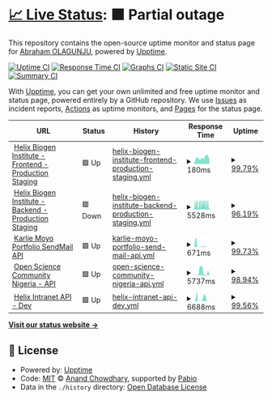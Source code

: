 # [📈 Live Status](https://OluwaninsolaAO.github.io/uptime-monitoring): <!--live status--> **🟧 Partial outage**

This repository contains the open-source uptime monitor and status page for [Abraham OLAGUNJU](https://linktr.ee/oluwaninsolaao), powered by [Upptime](https://github.com/upptime/upptime).

[![Uptime CI](https://github.com/OluwaninsolaAO/uptime-monitoring/workflows/Uptime%20CI/badge.svg)](https://github.com/OluwaninsolaAO/uptime-monitoring/actions?query=workflow%3A%22Uptime+CI%22)
[![Response Time CI](https://github.com/OluwaninsolaAO/uptime-monitoring/workflows/Response%20Time%20CI/badge.svg)](https://github.com/OluwaninsolaAO/uptime-monitoring/actions?query=workflow%3A%22Response+Time+CI%22)
[![Graphs CI](https://github.com/OluwaninsolaAO/uptime-monitoring/workflows/Graphs%20CI/badge.svg)](https://github.com/OluwaninsolaAO/uptime-monitoring/actions?query=workflow%3A%22Graphs+CI%22)
[![Static Site CI](https://github.com/OluwaninsolaAO/uptime-monitoring/workflows/Static%20Site%20CI/badge.svg)](https://github.com/OluwaninsolaAO/uptime-monitoring/actions?query=workflow%3A%22Static+Site+CI%22)
[![Summary CI](https://github.com/OluwaninsolaAO/uptime-monitoring/workflows/Summary%20CI/badge.svg)](https://github.com/OluwaninsolaAO/uptime-monitoring/actions?query=workflow%3A%22Summary+CI%22)

With [Upptime](https://upptime.js.org), you can get your own unlimited and free uptime monitor and status page, powered entirely by a GitHub repository. We use [Issues](https://github.com/OluwaninsolaAO/uptime-monitoring/issues) as incident reports, [Actions](https://github.com/OluwaninsolaAO/uptime-monitoring/actions) as uptime monitors, and [Pages](https://OluwaninsolaAO.github.io/uptime-monitoring) for the status page.

<!--start: status pages-->
<!-- This summary is generated by Upptime (https://github.com/upptime/upptime) -->
<!-- Do not edit this manually, your changes will be overwritten -->
<!-- prettier-ignore -->
| URL | Status | History | Response Time | Uptime |
| --- | ------ | ------- | ------------- | ------ |
| <img alt="" src="https://icons.duckduckgo.com/ip3/hbi-web.vercel.app.ico" height="13"> [Helix Biogen Institute - Frontend - Production Staging](https://hbi-web.vercel.app) | 🟩 Up | [helix-biogen-institute-frontend-production-staging.yml](https://github.com/OluwaninsolaAO/uptime-monitoring/commits/HEAD/history/helix-biogen-institute-frontend-production-staging.yml) | <details><summary><img alt="Response time graph" src="./graphs/helix-biogen-institute-frontend-production-staging/response-time-week.png" height="20"> 180ms</summary><br><a href="https://OluwaninsolaAO.github.io/uptime-monitoring/history/helix-biogen-institute-frontend-production-staging"><img alt="Response time 163" src="https://img.shields.io/endpoint?url=https%3A%2F%2Fraw.githubusercontent.com%2FOluwaninsolaAO%2Fuptime-monitoring%2FHEAD%2Fapi%2Fhelix-biogen-institute-frontend-production-staging%2Fresponse-time.json"></a><br><a href="https://OluwaninsolaAO.github.io/uptime-monitoring/history/helix-biogen-institute-frontend-production-staging"><img alt="24-hour response time 126" src="https://img.shields.io/endpoint?url=https%3A%2F%2Fraw.githubusercontent.com%2FOluwaninsolaAO%2Fuptime-monitoring%2FHEAD%2Fapi%2Fhelix-biogen-institute-frontend-production-staging%2Fresponse-time-day.json"></a><br><a href="https://OluwaninsolaAO.github.io/uptime-monitoring/history/helix-biogen-institute-frontend-production-staging"><img alt="7-day response time 180" src="https://img.shields.io/endpoint?url=https%3A%2F%2Fraw.githubusercontent.com%2FOluwaninsolaAO%2Fuptime-monitoring%2FHEAD%2Fapi%2Fhelix-biogen-institute-frontend-production-staging%2Fresponse-time-week.json"></a><br><a href="https://OluwaninsolaAO.github.io/uptime-monitoring/history/helix-biogen-institute-frontend-production-staging"><img alt="30-day response time 176" src="https://img.shields.io/endpoint?url=https%3A%2F%2Fraw.githubusercontent.com%2FOluwaninsolaAO%2Fuptime-monitoring%2FHEAD%2Fapi%2Fhelix-biogen-institute-frontend-production-staging%2Fresponse-time-month.json"></a><br><a href="https://OluwaninsolaAO.github.io/uptime-monitoring/history/helix-biogen-institute-frontend-production-staging"><img alt="1-year response time 163" src="https://img.shields.io/endpoint?url=https%3A%2F%2Fraw.githubusercontent.com%2FOluwaninsolaAO%2Fuptime-monitoring%2FHEAD%2Fapi%2Fhelix-biogen-institute-frontend-production-staging%2Fresponse-time-year.json"></a></details> | <details><summary><a href="https://OluwaninsolaAO.github.io/uptime-monitoring/history/helix-biogen-institute-frontend-production-staging">99.79%</a></summary><a href="https://OluwaninsolaAO.github.io/uptime-monitoring/history/helix-biogen-institute-frontend-production-staging"><img alt="All-time uptime 99.99%" src="https://img.shields.io/endpoint?url=https%3A%2F%2Fraw.githubusercontent.com%2FOluwaninsolaAO%2Fuptime-monitoring%2FHEAD%2Fapi%2Fhelix-biogen-institute-frontend-production-staging%2Fuptime.json"></a><br><a href="https://OluwaninsolaAO.github.io/uptime-monitoring/history/helix-biogen-institute-frontend-production-staging"><img alt="24-hour uptime 100.00%" src="https://img.shields.io/endpoint?url=https%3A%2F%2Fraw.githubusercontent.com%2FOluwaninsolaAO%2Fuptime-monitoring%2FHEAD%2Fapi%2Fhelix-biogen-institute-frontend-production-staging%2Fuptime-day.json"></a><br><a href="https://OluwaninsolaAO.github.io/uptime-monitoring/history/helix-biogen-institute-frontend-production-staging"><img alt="7-day uptime 99.79%" src="https://img.shields.io/endpoint?url=https%3A%2F%2Fraw.githubusercontent.com%2FOluwaninsolaAO%2Fuptime-monitoring%2FHEAD%2Fapi%2Fhelix-biogen-institute-frontend-production-staging%2Fuptime-week.json"></a><br><a href="https://OluwaninsolaAO.github.io/uptime-monitoring/history/helix-biogen-institute-frontend-production-staging"><img alt="30-day uptime 99.88%" src="https://img.shields.io/endpoint?url=https%3A%2F%2Fraw.githubusercontent.com%2FOluwaninsolaAO%2Fuptime-monitoring%2FHEAD%2Fapi%2Fhelix-biogen-institute-frontend-production-staging%2Fuptime-month.json"></a><br><a href="https://OluwaninsolaAO.github.io/uptime-monitoring/history/helix-biogen-institute-frontend-production-staging"><img alt="1-year uptime 99.99%" src="https://img.shields.io/endpoint?url=https%3A%2F%2Fraw.githubusercontent.com%2FOluwaninsolaAO%2Fuptime-monitoring%2FHEAD%2Fapi%2Fhelix-biogen-institute-frontend-production-staging%2Fuptime-year.json"></a></details>
| <img alt="" src="https://icons.duckduckgo.com/ip3/hbi-web.vercel.app.ico" height="13"> [Helix Biogen Institute - Backend - Production Staging](https://hbi-web.vercel.app/status) | 🟥 Down | [helix-biogen-institute-backend-production-staging.yml](https://github.com/OluwaninsolaAO/uptime-monitoring/commits/HEAD/history/helix-biogen-institute-backend-production-staging.yml) | <details><summary><img alt="Response time graph" src="./graphs/helix-biogen-institute-backend-production-staging/response-time-week.png" height="20"> 5528ms</summary><br><a href="https://OluwaninsolaAO.github.io/uptime-monitoring/history/helix-biogen-institute-backend-production-staging"><img alt="Response time 2441" src="https://img.shields.io/endpoint?url=https%3A%2F%2Fraw.githubusercontent.com%2FOluwaninsolaAO%2Fuptime-monitoring%2FHEAD%2Fapi%2Fhelix-biogen-institute-backend-production-staging%2Fresponse-time.json"></a><br><a href="https://OluwaninsolaAO.github.io/uptime-monitoring/history/helix-biogen-institute-backend-production-staging"><img alt="24-hour response time 6187" src="https://img.shields.io/endpoint?url=https%3A%2F%2Fraw.githubusercontent.com%2FOluwaninsolaAO%2Fuptime-monitoring%2FHEAD%2Fapi%2Fhelix-biogen-institute-backend-production-staging%2Fresponse-time-day.json"></a><br><a href="https://OluwaninsolaAO.github.io/uptime-monitoring/history/helix-biogen-institute-backend-production-staging"><img alt="7-day response time 5528" src="https://img.shields.io/endpoint?url=https%3A%2F%2Fraw.githubusercontent.com%2FOluwaninsolaAO%2Fuptime-monitoring%2FHEAD%2Fapi%2Fhelix-biogen-institute-backend-production-staging%2Fresponse-time-week.json"></a><br><a href="https://OluwaninsolaAO.github.io/uptime-monitoring/history/helix-biogen-institute-backend-production-staging"><img alt="30-day response time 4549" src="https://img.shields.io/endpoint?url=https%3A%2F%2Fraw.githubusercontent.com%2FOluwaninsolaAO%2Fuptime-monitoring%2FHEAD%2Fapi%2Fhelix-biogen-institute-backend-production-staging%2Fresponse-time-month.json"></a><br><a href="https://OluwaninsolaAO.github.io/uptime-monitoring/history/helix-biogen-institute-backend-production-staging"><img alt="1-year response time 2441" src="https://img.shields.io/endpoint?url=https%3A%2F%2Fraw.githubusercontent.com%2FOluwaninsolaAO%2Fuptime-monitoring%2FHEAD%2Fapi%2Fhelix-biogen-institute-backend-production-staging%2Fresponse-time-year.json"></a></details> | <details><summary><a href="https://OluwaninsolaAO.github.io/uptime-monitoring/history/helix-biogen-institute-backend-production-staging">96.19%</a></summary><a href="https://OluwaninsolaAO.github.io/uptime-monitoring/history/helix-biogen-institute-backend-production-staging"><img alt="All-time uptime 97.62%" src="https://img.shields.io/endpoint?url=https%3A%2F%2Fraw.githubusercontent.com%2FOluwaninsolaAO%2Fuptime-monitoring%2FHEAD%2Fapi%2Fhelix-biogen-institute-backend-production-staging%2Fuptime.json"></a><br><a href="https://OluwaninsolaAO.github.io/uptime-monitoring/history/helix-biogen-institute-backend-production-staging"><img alt="24-hour uptime 92.66%" src="https://img.shields.io/endpoint?url=https%3A%2F%2Fraw.githubusercontent.com%2FOluwaninsolaAO%2Fuptime-monitoring%2FHEAD%2Fapi%2Fhelix-biogen-institute-backend-production-staging%2Fuptime-day.json"></a><br><a href="https://OluwaninsolaAO.github.io/uptime-monitoring/history/helix-biogen-institute-backend-production-staging"><img alt="7-day uptime 96.19%" src="https://img.shields.io/endpoint?url=https%3A%2F%2Fraw.githubusercontent.com%2FOluwaninsolaAO%2Fuptime-monitoring%2FHEAD%2Fapi%2Fhelix-biogen-institute-backend-production-staging%2Fuptime-week.json"></a><br><a href="https://OluwaninsolaAO.github.io/uptime-monitoring/history/helix-biogen-institute-backend-production-staging"><img alt="30-day uptime 95.57%" src="https://img.shields.io/endpoint?url=https%3A%2F%2Fraw.githubusercontent.com%2FOluwaninsolaAO%2Fuptime-monitoring%2FHEAD%2Fapi%2Fhelix-biogen-institute-backend-production-staging%2Fuptime-month.json"></a><br><a href="https://OluwaninsolaAO.github.io/uptime-monitoring/history/helix-biogen-institute-backend-production-staging"><img alt="1-year uptime 97.62%" src="https://img.shields.io/endpoint?url=https%3A%2F%2Fraw.githubusercontent.com%2FOluwaninsolaAO%2Fuptime-monitoring%2FHEAD%2Fapi%2Fhelix-biogen-institute-backend-production-staging%2Fuptime-year.json"></a></details>
| <img alt="" src="https://icons.duckduckgo.com/ip3/sendmail.karliemoyo.tech.ico" height="13"> [Karlie Moyo Portfolio SendMail API](https://sendmail.karliemoyo.tech/status) | 🟩 Up | [karlie-moyo-portfolio-send-mail-api.yml](https://github.com/OluwaninsolaAO/uptime-monitoring/commits/HEAD/history/karlie-moyo-portfolio-send-mail-api.yml) | <details><summary><img alt="Response time graph" src="./graphs/karlie-moyo-portfolio-send-mail-api/response-time-week.png" height="20"> 671ms</summary><br><a href="https://OluwaninsolaAO.github.io/uptime-monitoring/history/karlie-moyo-portfolio-send-mail-api"><img alt="Response time 4630" src="https://img.shields.io/endpoint?url=https%3A%2F%2Fraw.githubusercontent.com%2FOluwaninsolaAO%2Fuptime-monitoring%2FHEAD%2Fapi%2Fkarlie-moyo-portfolio-send-mail-api%2Fresponse-time.json"></a><br><a href="https://OluwaninsolaAO.github.io/uptime-monitoring/history/karlie-moyo-portfolio-send-mail-api"><img alt="24-hour response time 207" src="https://img.shields.io/endpoint?url=https%3A%2F%2Fraw.githubusercontent.com%2FOluwaninsolaAO%2Fuptime-monitoring%2FHEAD%2Fapi%2Fkarlie-moyo-portfolio-send-mail-api%2Fresponse-time-day.json"></a><br><a href="https://OluwaninsolaAO.github.io/uptime-monitoring/history/karlie-moyo-portfolio-send-mail-api"><img alt="7-day response time 671" src="https://img.shields.io/endpoint?url=https%3A%2F%2Fraw.githubusercontent.com%2FOluwaninsolaAO%2Fuptime-monitoring%2FHEAD%2Fapi%2Fkarlie-moyo-portfolio-send-mail-api%2Fresponse-time-week.json"></a><br><a href="https://OluwaninsolaAO.github.io/uptime-monitoring/history/karlie-moyo-portfolio-send-mail-api"><img alt="30-day response time 5176" src="https://img.shields.io/endpoint?url=https%3A%2F%2Fraw.githubusercontent.com%2FOluwaninsolaAO%2Fuptime-monitoring%2FHEAD%2Fapi%2Fkarlie-moyo-portfolio-send-mail-api%2Fresponse-time-month.json"></a><br><a href="https://OluwaninsolaAO.github.io/uptime-monitoring/history/karlie-moyo-portfolio-send-mail-api"><img alt="1-year response time 4630" src="https://img.shields.io/endpoint?url=https%3A%2F%2Fraw.githubusercontent.com%2FOluwaninsolaAO%2Fuptime-monitoring%2FHEAD%2Fapi%2Fkarlie-moyo-portfolio-send-mail-api%2Fresponse-time-year.json"></a></details> | <details><summary><a href="https://OluwaninsolaAO.github.io/uptime-monitoring/history/karlie-moyo-portfolio-send-mail-api">99.73%</a></summary><a href="https://OluwaninsolaAO.github.io/uptime-monitoring/history/karlie-moyo-portfolio-send-mail-api"><img alt="All-time uptime 98.29%" src="https://img.shields.io/endpoint?url=https%3A%2F%2Fraw.githubusercontent.com%2FOluwaninsolaAO%2Fuptime-monitoring%2FHEAD%2Fapi%2Fkarlie-moyo-portfolio-send-mail-api%2Fuptime.json"></a><br><a href="https://OluwaninsolaAO.github.io/uptime-monitoring/history/karlie-moyo-portfolio-send-mail-api"><img alt="24-hour uptime 100.00%" src="https://img.shields.io/endpoint?url=https%3A%2F%2Fraw.githubusercontent.com%2FOluwaninsolaAO%2Fuptime-monitoring%2FHEAD%2Fapi%2Fkarlie-moyo-portfolio-send-mail-api%2Fuptime-day.json"></a><br><a href="https://OluwaninsolaAO.github.io/uptime-monitoring/history/karlie-moyo-portfolio-send-mail-api"><img alt="7-day uptime 99.73%" src="https://img.shields.io/endpoint?url=https%3A%2F%2Fraw.githubusercontent.com%2FOluwaninsolaAO%2Fuptime-monitoring%2FHEAD%2Fapi%2Fkarlie-moyo-portfolio-send-mail-api%2Fuptime-week.json"></a><br><a href="https://OluwaninsolaAO.github.io/uptime-monitoring/history/karlie-moyo-portfolio-send-mail-api"><img alt="30-day uptime 99.14%" src="https://img.shields.io/endpoint?url=https%3A%2F%2Fraw.githubusercontent.com%2FOluwaninsolaAO%2Fuptime-monitoring%2FHEAD%2Fapi%2Fkarlie-moyo-portfolio-send-mail-api%2Fuptime-month.json"></a><br><a href="https://OluwaninsolaAO.github.io/uptime-monitoring/history/karlie-moyo-portfolio-send-mail-api"><img alt="1-year uptime 98.29%" src="https://img.shields.io/endpoint?url=https%3A%2F%2Fraw.githubusercontent.com%2FOluwaninsolaAO%2Fuptime-monitoring%2FHEAD%2Fapi%2Fkarlie-moyo-portfolio-send-mail-api%2Fuptime-year.json"></a></details>
| <img alt="" src="https://icons.duckduckgo.com/ip3/api.oscnigeria.org.ico" height="13"> [Open Science Community Nigeria - API](https://api.oscnigeria.org/status) | 🟩 Up | [open-science-community-nigeria-api.yml](https://github.com/OluwaninsolaAO/uptime-monitoring/commits/HEAD/history/open-science-community-nigeria-api.yml) | <details><summary><img alt="Response time graph" src="./graphs/open-science-community-nigeria-api/response-time-week.png" height="20"> 5737ms</summary><br><a href="https://OluwaninsolaAO.github.io/uptime-monitoring/history/open-science-community-nigeria-api"><img alt="Response time 6027" src="https://img.shields.io/endpoint?url=https%3A%2F%2Fraw.githubusercontent.com%2FOluwaninsolaAO%2Fuptime-monitoring%2FHEAD%2Fapi%2Fopen-science-community-nigeria-api%2Fresponse-time.json"></a><br><a href="https://OluwaninsolaAO.github.io/uptime-monitoring/history/open-science-community-nigeria-api"><img alt="24-hour response time 5872" src="https://img.shields.io/endpoint?url=https%3A%2F%2Fraw.githubusercontent.com%2FOluwaninsolaAO%2Fuptime-monitoring%2FHEAD%2Fapi%2Fopen-science-community-nigeria-api%2Fresponse-time-day.json"></a><br><a href="https://OluwaninsolaAO.github.io/uptime-monitoring/history/open-science-community-nigeria-api"><img alt="7-day response time 5737" src="https://img.shields.io/endpoint?url=https%3A%2F%2Fraw.githubusercontent.com%2FOluwaninsolaAO%2Fuptime-monitoring%2FHEAD%2Fapi%2Fopen-science-community-nigeria-api%2Fresponse-time-week.json"></a><br><a href="https://OluwaninsolaAO.github.io/uptime-monitoring/history/open-science-community-nigeria-api"><img alt="30-day response time 8270" src="https://img.shields.io/endpoint?url=https%3A%2F%2Fraw.githubusercontent.com%2FOluwaninsolaAO%2Fuptime-monitoring%2FHEAD%2Fapi%2Fopen-science-community-nigeria-api%2Fresponse-time-month.json"></a><br><a href="https://OluwaninsolaAO.github.io/uptime-monitoring/history/open-science-community-nigeria-api"><img alt="1-year response time 6027" src="https://img.shields.io/endpoint?url=https%3A%2F%2Fraw.githubusercontent.com%2FOluwaninsolaAO%2Fuptime-monitoring%2FHEAD%2Fapi%2Fopen-science-community-nigeria-api%2Fresponse-time-year.json"></a></details> | <details><summary><a href="https://OluwaninsolaAO.github.io/uptime-monitoring/history/open-science-community-nigeria-api">98.94%</a></summary><a href="https://OluwaninsolaAO.github.io/uptime-monitoring/history/open-science-community-nigeria-api"><img alt="All-time uptime 87.61%" src="https://img.shields.io/endpoint?url=https%3A%2F%2Fraw.githubusercontent.com%2FOluwaninsolaAO%2Fuptime-monitoring%2FHEAD%2Fapi%2Fopen-science-community-nigeria-api%2Fuptime.json"></a><br><a href="https://OluwaninsolaAO.github.io/uptime-monitoring/history/open-science-community-nigeria-api"><img alt="24-hour uptime 95.90%" src="https://img.shields.io/endpoint?url=https%3A%2F%2Fraw.githubusercontent.com%2FOluwaninsolaAO%2Fuptime-monitoring%2FHEAD%2Fapi%2Fopen-science-community-nigeria-api%2Fuptime-day.json"></a><br><a href="https://OluwaninsolaAO.github.io/uptime-monitoring/history/open-science-community-nigeria-api"><img alt="7-day uptime 98.94%" src="https://img.shields.io/endpoint?url=https%3A%2F%2Fraw.githubusercontent.com%2FOluwaninsolaAO%2Fuptime-monitoring%2FHEAD%2Fapi%2Fopen-science-community-nigeria-api%2Fuptime-week.json"></a><br><a href="https://OluwaninsolaAO.github.io/uptime-monitoring/history/open-science-community-nigeria-api"><img alt="30-day uptime 98.31%" src="https://img.shields.io/endpoint?url=https%3A%2F%2Fraw.githubusercontent.com%2FOluwaninsolaAO%2Fuptime-monitoring%2FHEAD%2Fapi%2Fopen-science-community-nigeria-api%2Fuptime-month.json"></a><br><a href="https://OluwaninsolaAO.github.io/uptime-monitoring/history/open-science-community-nigeria-api"><img alt="1-year uptime 87.61%" src="https://img.shields.io/endpoint?url=https%3A%2F%2Fraw.githubusercontent.com%2FOluwaninsolaAO%2Fuptime-monitoring%2FHEAD%2Fapi%2Fopen-science-community-nigeria-api%2Fuptime-year.json"></a></details>
| <img alt="" src="https://icons.duckduckgo.com/ip3/hbi-intranet-backend.onrender.com.ico" height="13"> [Helix Intranet API - Dev](https://hbi-intranet-backend.onrender.com/status) | 🟩 Up | [helix-intranet-api-dev.yml](https://github.com/OluwaninsolaAO/uptime-monitoring/commits/HEAD/history/helix-intranet-api-dev.yml) | <details><summary><img alt="Response time graph" src="./graphs/helix-intranet-api-dev/response-time-week.png" height="20"> 6688ms</summary><br><a href="https://OluwaninsolaAO.github.io/uptime-monitoring/history/helix-intranet-api-dev"><img alt="Response time 5445" src="https://img.shields.io/endpoint?url=https%3A%2F%2Fraw.githubusercontent.com%2FOluwaninsolaAO%2Fuptime-monitoring%2FHEAD%2Fapi%2Fhelix-intranet-api-dev%2Fresponse-time.json"></a><br><a href="https://OluwaninsolaAO.github.io/uptime-monitoring/history/helix-intranet-api-dev"><img alt="24-hour response time 607" src="https://img.shields.io/endpoint?url=https%3A%2F%2Fraw.githubusercontent.com%2FOluwaninsolaAO%2Fuptime-monitoring%2FHEAD%2Fapi%2Fhelix-intranet-api-dev%2Fresponse-time-day.json"></a><br><a href="https://OluwaninsolaAO.github.io/uptime-monitoring/history/helix-intranet-api-dev"><img alt="7-day response time 6688" src="https://img.shields.io/endpoint?url=https%3A%2F%2Fraw.githubusercontent.com%2FOluwaninsolaAO%2Fuptime-monitoring%2FHEAD%2Fapi%2Fhelix-intranet-api-dev%2Fresponse-time-week.json"></a><br><a href="https://OluwaninsolaAO.github.io/uptime-monitoring/history/helix-intranet-api-dev"><img alt="30-day response time 7706" src="https://img.shields.io/endpoint?url=https%3A%2F%2Fraw.githubusercontent.com%2FOluwaninsolaAO%2Fuptime-monitoring%2FHEAD%2Fapi%2Fhelix-intranet-api-dev%2Fresponse-time-month.json"></a><br><a href="https://OluwaninsolaAO.github.io/uptime-monitoring/history/helix-intranet-api-dev"><img alt="1-year response time 5445" src="https://img.shields.io/endpoint?url=https%3A%2F%2Fraw.githubusercontent.com%2FOluwaninsolaAO%2Fuptime-monitoring%2FHEAD%2Fapi%2Fhelix-intranet-api-dev%2Fresponse-time-year.json"></a></details> | <details><summary><a href="https://OluwaninsolaAO.github.io/uptime-monitoring/history/helix-intranet-api-dev">99.56%</a></summary><a href="https://OluwaninsolaAO.github.io/uptime-monitoring/history/helix-intranet-api-dev"><img alt="All-time uptime 99.32%" src="https://img.shields.io/endpoint?url=https%3A%2F%2Fraw.githubusercontent.com%2FOluwaninsolaAO%2Fuptime-monitoring%2FHEAD%2Fapi%2Fhelix-intranet-api-dev%2Fuptime.json"></a><br><a href="https://OluwaninsolaAO.github.io/uptime-monitoring/history/helix-intranet-api-dev"><img alt="24-hour uptime 100.00%" src="https://img.shields.io/endpoint?url=https%3A%2F%2Fraw.githubusercontent.com%2FOluwaninsolaAO%2Fuptime-monitoring%2FHEAD%2Fapi%2Fhelix-intranet-api-dev%2Fuptime-day.json"></a><br><a href="https://OluwaninsolaAO.github.io/uptime-monitoring/history/helix-intranet-api-dev"><img alt="7-day uptime 99.56%" src="https://img.shields.io/endpoint?url=https%3A%2F%2Fraw.githubusercontent.com%2FOluwaninsolaAO%2Fuptime-monitoring%2FHEAD%2Fapi%2Fhelix-intranet-api-dev%2Fuptime-week.json"></a><br><a href="https://OluwaninsolaAO.github.io/uptime-monitoring/history/helix-intranet-api-dev"><img alt="30-day uptime 98.55%" src="https://img.shields.io/endpoint?url=https%3A%2F%2Fraw.githubusercontent.com%2FOluwaninsolaAO%2Fuptime-monitoring%2FHEAD%2Fapi%2Fhelix-intranet-api-dev%2Fuptime-month.json"></a><br><a href="https://OluwaninsolaAO.github.io/uptime-monitoring/history/helix-intranet-api-dev"><img alt="1-year uptime 99.32%" src="https://img.shields.io/endpoint?url=https%3A%2F%2Fraw.githubusercontent.com%2FOluwaninsolaAO%2Fuptime-monitoring%2FHEAD%2Fapi%2Fhelix-intranet-api-dev%2Fuptime-year.json"></a></details>

<!--end: status pages-->

[**Visit our status website →**](https://OluwaninsolaAO.github.io/uptime-monitoring)

## 📄 License

- Powered by: [Upptime](https://github.com/upptime/upptime)
- Code: [MIT](./LICENSE) © [Anand Chowdhary](https://anandchowdhary.com), supported by [Pabio](https://pabio.com)
- Data in the `./history` directory: [Open Database License](https://opendatacommons.org/licenses/odbl/1-0/)
